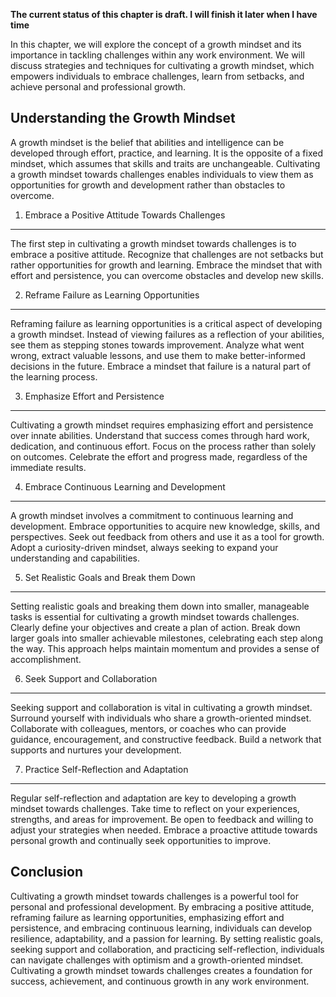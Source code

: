 **The current status of this chapter is draft. I will finish it later when I have time**

In this chapter, we will explore the concept of a growth mindset and its importance in tackling challenges within any work environment. We will discuss strategies and techniques for cultivating a growth mindset, which empowers individuals to embrace challenges, learn from setbacks, and achieve personal and professional growth.

Understanding the Growth Mindset
--------------------------------

A growth mindset is the belief that abilities and intelligence can be developed through effort, practice, and learning. It is the opposite of a fixed mindset, which assumes that skills and traits are unchangeable. Cultivating a growth mindset towards challenges enables individuals to view them as opportunities for growth and development rather than obstacles to overcome.

1. Embrace a Positive Attitude Towards Challenges
-------------------------------------------------

The first step in cultivating a growth mindset towards challenges is to embrace a positive attitude. Recognize that challenges are not setbacks but rather opportunities for growth and learning. Embrace the mindset that with effort and persistence, you can overcome obstacles and develop new skills.

2. Reframe Failure as Learning Opportunities
--------------------------------------------

Reframing failure as learning opportunities is a critical aspect of developing a growth mindset. Instead of viewing failures as a reflection of your abilities, see them as stepping stones towards improvement. Analyze what went wrong, extract valuable lessons, and use them to make better-informed decisions in the future. Embrace a mindset that failure is a natural part of the learning process.

3. Emphasize Effort and Persistence
-----------------------------------

Cultivating a growth mindset requires emphasizing effort and persistence over innate abilities. Understand that success comes through hard work, dedication, and continuous effort. Focus on the process rather than solely on outcomes. Celebrate the effort and progress made, regardless of the immediate results.

4. Embrace Continuous Learning and Development
----------------------------------------------

A growth mindset involves a commitment to continuous learning and development. Embrace opportunities to acquire new knowledge, skills, and perspectives. Seek out feedback from others and use it as a tool for growth. Adopt a curiosity-driven mindset, always seeking to expand your understanding and capabilities.

5. Set Realistic Goals and Break them Down
------------------------------------------

Setting realistic goals and breaking them down into smaller, manageable tasks is essential for cultivating a growth mindset towards challenges. Clearly define your objectives and create a plan of action. Break down larger goals into smaller achievable milestones, celebrating each step along the way. This approach helps maintain momentum and provides a sense of accomplishment.

6. Seek Support and Collaboration
---------------------------------

Seeking support and collaboration is vital in cultivating a growth mindset. Surround yourself with individuals who share a growth-oriented mindset. Collaborate with colleagues, mentors, or coaches who can provide guidance, encouragement, and constructive feedback. Build a network that supports and nurtures your development.

7. Practice Self-Reflection and Adaptation
------------------------------------------

Regular self-reflection and adaptation are key to developing a growth mindset towards challenges. Take time to reflect on your experiences, strengths, and areas for improvement. Be open to feedback and willing to adjust your strategies when needed. Embrace a proactive attitude towards personal growth and continually seek opportunities to improve.

Conclusion
----------

Cultivating a growth mindset towards challenges is a powerful tool for personal and professional development. By embracing a positive attitude, reframing failure as learning opportunities, emphasizing effort and persistence, and embracing continuous learning, individuals can develop resilience, adaptability, and a passion for learning. By setting realistic goals, seeking support and collaboration, and practicing self-reflection, individuals can navigate challenges with optimism and a growth-oriented mindset. Cultivating a growth mindset towards challenges creates a foundation for success, achievement, and continuous growth in any work environment.
